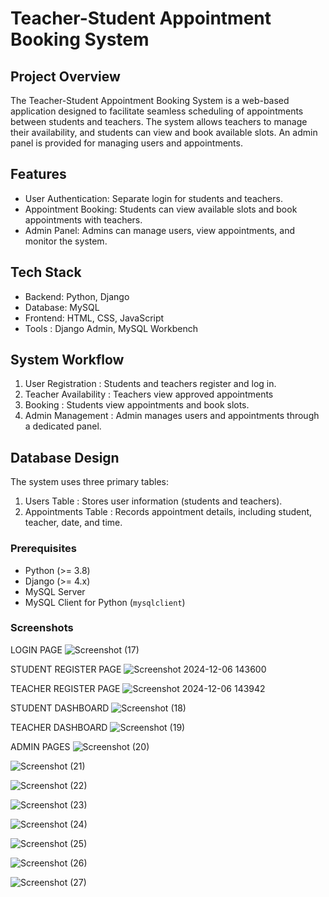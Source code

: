 
# Teacher-Student Appointment Booking System

## Project Overview
The Teacher-Student Appointment Booking System is a web-based application designed to facilitate seamless scheduling of appointments between students and teachers. The system allows teachers to manage their availability, and students can view and book available slots. An admin panel is provided for managing users and appointments.

## Features
- User Authentication: Separate login for students and teachers.
- Appointment Booking: Students can view available slots and book appointments with teachers.
- Admin Panel: Admins can manage users, view appointments, and monitor the system.

## Tech Stack
- Backend: Python, Django
- Database: MySQL
- Frontend: HTML, CSS, JavaScript
- Tools : Django Admin, MySQL Workbench

## System Workflow
1. User Registration : Students and teachers register and log in.
2. Teacher Availability : Teachers view approved appointments 
3. Booking : Students view appointments and book slots.
5. Admin Management : Admin manages users and appointments through a dedicated panel.

## Database Design
The system uses three primary tables:
1. Users Table : Stores user information (students and teachers).
2. Appointments Table : Records appointment details, including student, teacher, date, and time.


### Prerequisites
- Python (>= 3.8)
- Django (>= 4.x)
- MySQL Server
- MySQL Client for Python (`mysqlclient`)

### Screenshots
LOGIN PAGE
![Screenshot (17)](https://github.com/user-attachments/assets/79d2b7be-2921-46c8-a19e-2d6fd9b00995)

STUDENT REGISTER PAGE
![Screenshot 2024-12-06 143600](https://github.com/user-attachments/assets/37c85414-34d8-4f52-890b-86770953435d)

TEACHER REGISTER PAGE
![Screenshot 2024-12-06 143942](https://github.com/user-attachments/assets/cf8cc015-ab44-469f-9e76-afab658daab2)

STUDENT DASHBOARD
![Screenshot (18)](https://github.com/user-attachments/assets/7d94fa2b-62e3-4f29-ad09-0d349da539f3)

TEACHER DASHBOARD
![Screenshot (19)](https://github.com/user-attachments/assets/8c0bb064-1b45-424b-b56b-dcd2542805e9)

ADMIN PAGES
![Screenshot (20)](https://github.com/user-attachments/assets/38956487-2378-4198-ab21-7fe5a642fe84)

![Screenshot (21)](https://github.com/user-attachments/assets/39e366db-6e50-42e7-9b64-a55939aa21b1)

![Screenshot (22)](https://github.com/user-attachments/assets/13e06083-988d-4aa9-80e2-9f4d6b75e508)

![Screenshot (23)](https://github.com/user-attachments/assets/b3cb5967-1ffe-44f0-b578-912adbcca021)

![Screenshot (24)](https://github.com/user-attachments/assets/3d5f64ec-9b1c-4940-bc5a-b000156cbab8)

![Screenshot (25)](https://github.com/user-attachments/assets/6f939465-ddea-4875-8f55-a6e89ee0eb6b)

![Screenshot (26)](https://github.com/user-attachments/assets/f0ee8b92-0fb2-41f3-928e-457ed6aeb8ec)

![Screenshot (27)](https://github.com/user-attachments/assets/948a6594-67a2-4669-af5a-8687f3cfaefe)
